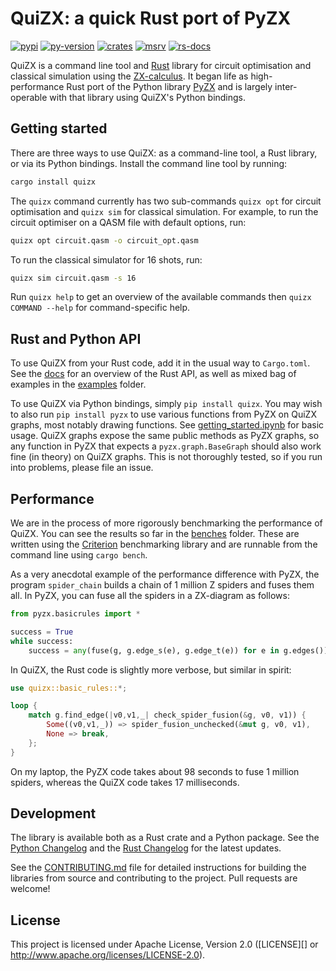 # QuiZX: a quick Rust port of PyZX

[![pypi][]](https://pypi.org/project/quizx/)
[![py-version][]](https://pypi.org/project/quizx/)
[![crates][]](https://crates.io/crates/quizx)
[![msrv][]](https://github.com/zxlang/quizx)
[![rs-docs][]](https://docs.rs/quizx)

  [pypi]: https://img.shields.io/pypi/v/quizx
  [py-version]: https://img.shields.io/pypi/pyversions/quizx
  [crates]: https://img.shields.io/crates/v/quizx
  [msrv]: https://img.shields.io/crates/msrv/quizx
  [rs-docs]: https://img.shields.io/docsrs/quizx?label=rust%20docs


QuiZX is a command line tool and [Rust](https://www.rust-lang.org/) library for circuit optimisation and classical simulation using the [ZX-calculus](https://zxcalculus.com). It began life as high-performance Rust port of the Python library [PyZX](https://github.com/zxlang/pyzx) and is largely inter-operable with that library using QuiZX's Python bindings.

## Getting started

There are three ways to use QuiZX: as a command-line tool, a Rust library, or via its Python bindings. Install the command line tool by running:

```bash
cargo install quizx
```

The `quizx` command currently has two sub-commands `quizx opt` for circuit optimisation and `quizx sim` for classical simulation.  For example, to run the circuit optimiser on a QASM file with default options, run:

```bash
quizx opt circuit.qasm -o circuit_opt.qasm 
```

To run the classical simulator for 16 shots, run:

```bash
quizx sim circuit.qasm -s 16
```

Run `quizx help` to get an overview of the available commands then `quizx COMMAND --help` for command-specific help.


## Rust and Python API

To use QuiZX from your Rust code, add it in the usual way to `Cargo.toml`. See the [docs](https://docs.rs/quizx/latest/quizx/) for an overview of the Rust API, as well as mixed bag of examples in the [examples](https://github.com/zxcalc/quizx/tree/master/quizx/examples) folder.

To use QuiZX via Python bindings, simply `pip install quizx`. You may wish to also run `pip install pyzx` to use various functions from PyZX on QuiZX graphs, most notably drawing functions. See [getting_started.ipynb](https://github.com/zxcalc/quizx/blob/master/demos/getting_started.ipynb) for basic usage. QuiZX graphs expose the same public methods as PyZX graphs, so any function in PyZX that expects a `pyzx.graph.BaseGraph` should also work fine (in theory) on QuiZX graphs. This is not thoroughly tested, so if you run into problems, please file an issue.


## Performance

We are in the process of more rigorously benchmarking the performance of QuiZX. You can see the results so far in the [benches](https://github.com/zxcalc/quizx/tree/master/quizx/benches) folder. These are written using the [Criterion](https://docs.rs/criterion/latest/criterion/) benchmarking library and are runnable from the command line using `cargo bench`.

As a very anecdotal example of the performance difference with PyZX, the program `spider_chain` builds a chain of 1 million Z spiders and fuses them all. In PyZX, you can fuse all the spiders in a ZX-diagram as follows:

```python
from pyzx.basicrules import *

success = True
while success:
    success = any(fuse(g, g.edge_s(e), g.edge_t(e)) for e in g.edges())
```

In QuiZX, the Rust code is slightly more verbose, but similar in spirit:
```rust
use quizx::basic_rules::*;

loop {
    match g.find_edge(|v0,v1,_| check_spider_fusion(&g, v0, v1)) {
        Some((v0,v1,_)) => spider_fusion_unchecked(&mut g, v0, v1),
        None => break,
    };
}
```

On my laptop, the PyZX code takes about 98 seconds to fuse 1 million spiders, whereas the QuiZX code takes 17 milliseconds.


## Development

The library is available both as a Rust crate and a Python package. See the [Python Changelog](https://github.com/zxcalc/quizx/blob/master/pybindings/CHANGELOG.md) and the [Rust Changelog](https://github.com/zxcalc/quizx/blob/master/quizx/CHANGELOG.md) for the latest updates.

See the [CONTRIBUTING.md](https://github.com/zxcalc/quizx/blob/master/CONTRIBUTING.md) file for detailed instructions for building the libraries from source and contributing to the project.
Pull requests are welcome!


## License

This project is licensed under Apache License, Version 2.0 ([LICENSE][] or http://www.apache.org/licenses/LICENSE-2.0).
